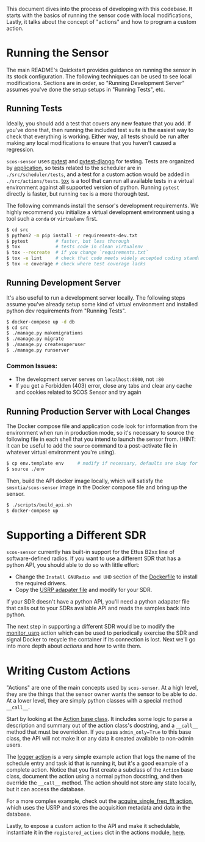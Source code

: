This document dives into the process of developing with this codebase. It
starts with the basics of running the sensor code with local modifications,
Lastly, it talks about the concept of "actions" and how to program a custom
action.


Running the Sensor
==================

The main README's Quickstart provides guidance on running the sensor in its
stock configuration. The following techniques can be used to see local
modifications. Sections are in order, so "Running Development Server" assumes
you've done the setup setups in "Running Tests", etc.


Running Tests
-------------

Ideally, you should add a test that covers any new feature that you add. If
you've done that, then running the included test suite is the easiest way to
check that everything is working. Either way, all tests should be run after
making any local modifications to ensure that you haven't caused a regression.

`scos-sensor` uses [pytest](https://docs.pytest.org/en/latest/) and
[pytest-django](https://pytest-django.readthedocs.io/en/latest/) for testing.
Tests are organized by
[application](https://docs.djangoproject.com/en/dev/ref/applications/#projects-and-applications),
so tests related to the scheduler are in `./src/scheduler/tests`, and a test
for a custom action would be added in `./src/actions/tests`.
[tox](https://tox.readthedocs.io/en/latest/) is a tool that can run all
available tests in a virtual environment against all supported version of
python. Running `pytest` directly is faster, but running `tox` is a more
thorough test.

The following commands install the sensor's development requirements. We highly
recommend you initialize a virtual development environment using a tool such a
`conda` or `virtualenv` first.

```bash
$ cd src
$ python2 -m pip install -r requirements-dev.txt
$ pytest          # faster, but less thorough
$ tox             # tests code in clean virtualenv
$ tox --recreate  # if you change `requirements.txt`
$ tox -e lint     # check that code meets widely accepted coding standards
$ tox -e coverage # check where test coverage lacks
```


Running Development Server
--------------------------

It's also useful to run a development server locally. The following steps
assume you've already setup some kind of virtual environment and installed
python dev requirements from "Running Tests".

```bash
$ docker-compose up -d db
$ cd src
$ ./manage.py makemigrations
$ ./manage.py migrate
$ ./manage.py createsuperuser
$ ./manage.py runserver
```

### Common Issues:
- The development server serves on `localhost:8000`, not `:80`
- If you get a Forbidden (403) error, close any tabs and clear any cache and
  cookies related to SCOS Sensor and try again


Running Production Server with Local Changes
--------------------------------------------

The Docker compose file and application code look for information from the
environment when run in production mode, so it's necessary to source the
following file in each shell that you intend to launch the sensor from. (HINT:
it can be useful to add the `source` command to a post-activate file in
whatever virtual environment you're using).

```bash
$ cp env.template env     # modify if necessary, defaults are okay for testing
$ source ./env
```

Then, build the API docker image locally, which will satisfy the
`smsntia/scos-sensor` image in the Docker compose file and bring up the sensor.

```bash
$ ./scripts/build_api.sh
$ docker-compose up
```


Supporting a Different SDR
==========================

`scos-sensor` currently has built-in support for the Ettus B2xx line of
software-defined radios. If you want to use a different SDR that has a python
API, you should able to do so with little effort:

 - Change the `Install GNURadio and UHD` section of the
   [Dockerfile](Dockerfile) to install the required drivers.
 - Copy the [USRP adapater file](src/actions/usrp.py) and modify for your SDR.

If your SDR doesn't have a python API, you'll need a python adapater file that
calls out to your SDRs available API and reads the samples back into python.

The next step in supporting a different SDR would be to modify the
[monitor_usrp](src/actions/monitor_usrp.py) action which can be used to
periodically exercise the SDR and signal Docker to recycle the container
if its connection is lost. Next we'll go into more depth about _actions_ and
how to write them.


Writing Custom Actions
======================

"Actions" are one of the main concepts used by `scos-sensor`. At a high level,
they are the things that the sensor owner wants the sensor to be able to _do_.
At a lower level, they are simply python classes with a special method
`__call__`.

Start by looking at the [Action base class](src/actions/base.py). It includes
some logic to parse a description and summary out of the action class's
docstring, and a `__call__` method that must be overridden. If you pass
`admin_only=True` to this base class, the API will not make it or any data it
created available to non-admin users.

The [logger action](src/actions/logger.py) is a very simple example action that
logs the name of the schedule entry and task id that is running it, but it's a
good example of a complete action. Notice that you first create a subclass of
the `Action` base class, document the action using a normal python docstring,
and then override the `__call__` method. The action should not store any state
locally, but it can access the database.

For a more complex example, check out the [acquire_single_freq_fft
action](src/actions/acquire_single_freq_fft.py), which uses the USRP and stores
the acquisition metadata and data in the database.

Lastly, to expose a custom action to the API and make it schedulable,
instantiate it in the `registered_actions` dict in the actions module,
[here](src/actions/__init__.py).
